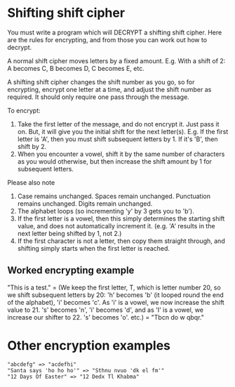 # Shifting shift cipher

You must write a program which will DECRYPT a shifting shift cipher. Here are
the rules for encrypting, and from those you can work out how to decrypt.

A normal shift cipher moves letters by a fixed amount. E.g. With a shift of 2:
A becomes C, B becomes D, C becomes E, etc.

A shifting shift cipher changes the shift number as you go, so for encrypting,
encrypt one letter at a time, and adjust the shift number as required. It
should only require one pass through the message.

To encrypt:

1. Take the first letter of the message, and do not encrypt it. Just pass it
   on. But, it will give you the initial shift for the next letter(s). E.g. If
   the first letter is 'A', then you must shift subsequent letters by 1. If
   it's 'B', then shift by 2.
2. When you encounter a vowel, shift it by the same number of characters as you
   would otherwise, but then increase the shift amount by 1 for subsequent
   letters.

Please also note

1. Case remains unchanged. Spaces remain unchanged. Punctuation remains
   unchanged. Digits remain unchanged.
2. The alphabet loops (so incrementing 'y' by 3 gets you to 'b').
3. If the first letter is a vowel, then this simply determines the starting
   shift value, and does not automatically increment it. (e.g. 'A' results in
   the next letter being shifted by 1, not 2.)
4. If the first character is not a letter, then copy them straight through, and
   shifting simply starts when the first letter is reached.

## Worked encrypting example

"This is a test." = (We keep the first letter, T, which is letter number 20, so
we shift subsequent letters by 20: 'h' becomes 'b' (it looped round the end of
the alphabet), 'i' becomes 'c'. As 'i' is a vowel, we now increase the shift
value to 21. 's' becomes 'n', 'i' becomes 'd', and as 'I' is a vowel, we
increase our shifter to 22. 's' becomes 'o'. etc.) = "Tbcn do w qbqr."

# Other encryption examples

    "abcdefg" => "acdefhi"
    "Santa says 'ho ho ho'" => "Sthnu nvuo 'dk el fm'"
    "12 Days Of Easter" => "12 Dedx Tl Khabma"
